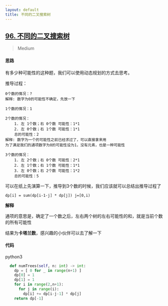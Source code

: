 ```yaml
---
layout: default
title: 不同的二叉搜索树
---
```


## [96\. 不同的二叉搜索树](https://leetcode-cn.com/problems/unique-binary-search-trees/)

> Medium

#### 思路

有多少种可能性的这种题，我们可以使用动态规划的方式去思考。

推导过程：
```
0个数的情况：?
解释: 数字为0的可能性不确定，先放一下

1个数的情况：1

2个数的情况：
    1. 左 1个数；右 0个数 可能性：1*1
    2. 左 0个数；右 1个数 可能性：1*1
    总的可能性：2
解释: 数字为一个的可能性之前已经求过了，可以直接拿来用
为了满足我们的通项数字为0的可能性设为1，没有元素，也是一种可能性

3个数的情况：
    1. 左 2个数；右 0个数 可能性：2*1
    2. 左 1个数；右 1个数 可能性：1*1
    3. 左 0个数；右 2个数 可能性：1*2
    总的可能性：5
```

可以在纸上先演算一下，推导到3个数的时候，我们应该就可以总结出推导过程了

`dp[i] = sum(dp[i-1-j] * dp[j]) j=[0,i)`

**解释**

通项的意思是，确定了一个数之后，左右两个树的左右可能性的和，就是当前个数的所有可能性

结果为**卡塔兰数**，感兴趣的小伙伴可以去了解一下

#### 代码
python3
```python
  def numTrees(self, n: int) -> int:
    dp = [ 0 for _ in range(n+1) ]
    dp[0] = 1
    dp[1] = 1
    for i in range(2,n+1):
      for j in range(i):
        dp[i] += dp[i-j-1] * dp[j]
    return dp[-1]
```
